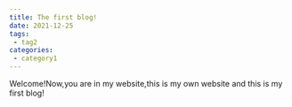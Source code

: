 ```yaml
---
title: The first blog!
date: 2021-12-25
tags:
 - tag2
categories:
 - category1
---
```


Welcome!Now,you are in my website,this is my own website and this is my first blog!
